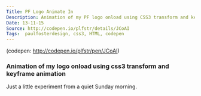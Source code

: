 ```yaml
---
Title: PF Logo Animate In
Description: Animation of my PF logo onload using CSS3 transform and keyframe animation. A little experiment to come from a quiet Sunday morning.
Date: 13-11-15
Source: http://codepen.io/plfstr/details/JCoAI
Tags:  paulfosterdesign, css3, HTML, codepen
---
```

(codepen: http://codepen.io/plfstr/pen/JCoAI)

### Animation of my logo onload using css3 transform and keyframe animation

Just a little experiment from a quiet Sunday morning.
